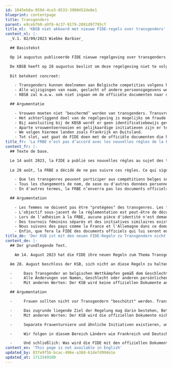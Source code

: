```yaml
---
id: 1045eb8a-959d-4ce3-8533-3900452de8e1
blueprint: contentpage
title: Transgenders
parent: e9ceb7b0-a9f8-4c37-9179-2091d97795cf
title_nl: 'KBSB niet akkoord met nieuwe FIDE-regels over transgenders'
content_nl: |-
  _V.1. 02/09/2023 Wiebke Barbier_

  ## Basistekst

  Op 14 augustus publiceerde FIDE nieuwe regelgeving over transgenders in de schaaksport, die sinds 21 augustus in voege is. De regelgeving houdt in dat transgenders hun genderwijziging moeten aantonen met officiële documenten en tot twee jaar uitgesloten kunnen worden van deelname aan vrouwencompetities, dit totdat hun onderzoek hierover afgerond is.

  De KBSB heeft op 28 augustus beslist om deze regelgeving niet te volgen.
    
  Dit betekent concreet:

    - Transgenders kunnen deelnemen aan Belgische competities volgens het gender waarmee ze zich identificeren.
    - Alle wijzigingen van naam, geslacht of andere persoonsgegevens worden op dezelfde manier behandeld door de KBSB. Transgenders zijn dus niet verplicht om documenten te bezorgen rond hun genderwijziging.
    - KBSB zal m.a.w. ook niet ingaan om de officiële documenten naar de FIDE te sturen. in geval van een geslachtswijziging zal nu d’office doorgegeven worden dat het om een fout bij de registratie betreft.

  ## Argumentatie

    - Vrouwen moeten niet ‘beschermd’ worden van transgenders. Transvrouwen zijn vrouwen.
    - Het achterliggend doel van de regelgeving is mogelijks om fraude tegen te gaan (dit wordt niet expliciet vermeld in de tekst), maar bij deze manier van handelen wordt elke transgender als verdacht behandeld in plaats van enkel de zaken te bekijken waar een vermoeden van fraude is.
    - Bij aansluiting bij de KBSB wordt er geen identificatiebewijs gevraagd. Het is tegenstrijdig om dit bij wijziging van gegevens wel te vragen en zeker om het enkel aan een specifieke minderheidsgroep te vragen. Het is verder ook de vraag of dit zelfs legaal zou zijn.
    - Aparte vrouwentoernooien en gelijkaardige initiatieven zijn er ter ondersteuning en motivatie van een minderheidsgroep binnen het schaken (minder dan 8% van de Belgische aangesloten schakers in mei 2023 zijn vrouw). Een nog kleinere minderheidsgroep hiervan uitsluiten, is contraproductief.
    - We volgen hiermee landen zoals Frankrijk en Duitsland.
    - Tot slot, wat gaat de FIDE doen met de officiële documenten die hen moeten toegestuurd worden? Dit druist toch recht in tegen de GDPR/privacy-regels.
title_fr: 'La FRBE n’est pas d’accord avec les nouvelles règles de la FIDE au sujet des transgenres.'
content_fr: |-
  ## Texte de base.

  Le 14 août 2023, la FIDE a publié ses nouvelles règles au sujet des transgenres dans le sport échiquéen. Elles sont en vigueur depuis le 21 août. En vertu de cette réglementation, les personnes transgenres doivent prouver leur changement de sexe à l'aide de documents officiels et peuvent se voir interdire de participer à des compétitions féminines pendant une période pouvant aller jusqu'à deux ans, jusqu'à ce que leurs recherches à ce sujet soient achevées.
     
  Le 28 août, la FRBE a décidé de ne pas suivre ces règles. Ce qui signifie concrètement :

    - Que les transgenres peuvent participer aux compétitions belges selon le genre auquel ils s’identifient.
    - Tous les changements de nom, de sexe ou d'autres données personnelles sont traités de la même manière par la FRBE. Les transgenres ne sont donc pas obligés de fournir des documents concernant leur changement de sexe.
    - En d'autres termes, la FRBE n’enverra pas les documents officiels à la FIDE. En cas de changement de sexe, il sera désormais communiqué qu'il s'agit d'une erreur d'enregistrement.

  ## Argumentation

    - Les femmes ne doivent pas être "protégées" des transgenres. Les femmes transgenres sont des femmes.
    - L'objectif sous-jacent de la réglementation est peut-être de décourager la fraude (ce n'est pas explicitement indiqué dans le texte), mais avec cette façon de procéder, chaque personne transgenre est traitée comme un suspect au lieu de n'examiner que les cas où l'on soupçonne une fraude.
    - Lors de l'adhésion à la FRBE, aucune pièce d'identité n'est demandée. Il est contradictoire de demander cela lors de la modification des données et certainement de ne le demander qu'à un groupe minoritaire spécifique. On peut également s'interroger sur la légalité d'une telle démarche.
    - Des tournois féminins séparés et des initiatives similaires existent pour soutenir et motiver un groupe minoritaire au sein du jeu d'échecs (moins de 8 % des joueurs d'échecs belges affiliés en mai 2023 sont des femmes). Exclure un groupe minoritaire encore plus petit est contre-productif.
    - Nous suivons des pays comme la France et l'Allemagne dans ce domaine.
    - Enfin, que fera la FIDE des documents officiels qui lui seront envoyés ? Cela va certainement à l'encontre du RGPD et des règles de vie privée.
title_de: 'Der KSB ist mit den neuen FIDE-Regeln zu Transgendern nicht einverstanden.'
content_de: |-
  ## Der grundlegende Text.

    Am 14. August 2023 hat die FIDE ihre neuen Regeln zum Thema Transgender im Schachsport veröffentlicht. Sie sind seit dem 21. August in Kraft. Nach diesen Regeln müssen Transgender-Personen ihre Geschlechtsumwandlung mithilfe offizieller Dokumente nachweisen und können für einen Zeitraum von bis zu zwei Jahren von der Teilnahme an Frauenwettkämpfen ausgeschlossen werden, bis ihre diesbezüglichen Untersuchungen abgeschlossen sind.

  Am 28. August beschloss der KSB, sich nicht an diese Regeln zu halten. Das bedeutet konkret Folgendes:

  - 	Dass Transgender an belgischen Wettkämpfen gemäß dem Geschlecht, mit dem sie sich identifizieren, teilnehmen können.
  - 	Alle Änderungen von Namen, Geschlecht oder anderen persönlichen Daten werden vom KSB auf die gleiche Weise behandelt. Transgender sind daher nicht verpflichtet, Dokumente über ihre Geschlechtsumwandlung vorzulegen.
  - 	Mit anderen Worten: Der KSB wird keine offiziellen Dokumente an die FIDE schicken. Im Falle einer Geschlechtsumwandlung wird nun mitgeteilt, dass es sich um einen Fehler bei der Registrierung handelt.

  ## Argumentation

  - 	Frauen sollten nicht vor Transgendern "beschützt" werden. Transgender-Frauen sind Frauen.

  - 	Das zugrunde liegende Ziel der Regelung mag darin bestehen, Betrug abzuschrecken (dies wird im Text nicht ausdrücklich erwähnt), aber bei dieser Vorgehensweise wird jede Transgender-Person wie ein Verdächtiger behandelt, anstatt nur die Fälle zu untersuchen, in denen ein Betrugsverdacht besteht.
  - 	Mit anderen Worten: Der KSB wird die offiziellen Dokumente nicht an die FIDE schicken.Im Falle einer Geschlechtsumwandlung wird nun mitgeteilt, dass es sich um einen Fehler bei der Registrierung handelt.

  - 	Separate Frauenturniere und ähnliche Initiativen existieren, um eine Minderheitengruppe innerhalb des Schachspiels zu unterstützen und zu motivieren (weniger als 8% der im Mai 2023 angeschlossenen belgischen Schachspieler sind Frauen). Eine noch kleinere Minderheitengruppe auszuschließen, ist kontraproduktiv.

  - 	Wir folgen in diesem Bereich Ländern wie Frankreich und Deutschland.

  - 	Und schließlich: Was wird die FIDE mit den offiziellen Dokumenten tun, die ihr zugesandt werden? Dies verstößt sicherlich gegen die DSGVO und die Regeln zum Schutz der Privatsphäre.
content_en: 'This page is not available in English'
updated_by: 837e9f5b-bcac-496e-a368-61defd99de1e
updated_at: 1713349109
---
```

